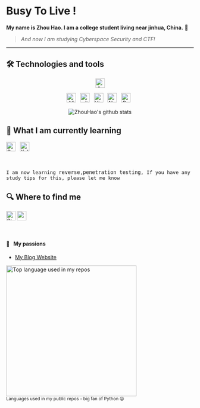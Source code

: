 # Busy To Live ! 

**My name is Zhou Hao. I am a college student living near jinhua, China.</font>** 🥐

> *And now I am studying Cyberspace Security and CTF!*




---
## 🛠  Technologies and tools
<a name="learning-now"></a>
<div align="center">


[<img src="https://img.shields.io/badge/Arch Linux-282C34?logo=Arch Linux" alt="Arch logo" title="Arch Linux" height="25" />](https://www.zhouhaobusy.com/articles/67)

[<img src="https://img.shields.io/badge/Alibaba Cloud-282C34?logo=Alibaba Cloud&logoColor=3DDC84" alt="Alibaba Cloud logo" title="Alibaba Cloud" height="25" />](https://www.zhouhaobusy.com/articles/95)
&nbsp;
[<img src="https://img.shields.io/badge/Git-282C34?logo=git&logoColor=F05032" alt="git logo" title="git" height="25" />](https://www.zhouhaobusy.com/articles/98)
&nbsp;
[<img src="https://img.shields.io/badge/VS%20Code-282C34?logo=visual-studio-code&logoColor=007ACC" alt="Visual Studio Code logo" title="Visual Studio Code" height="25" />](https://code.visualstudio.com/learn)
&nbsp;
[<img src="https://img.shields.io/badge/NeoVim-282C34?logo=NeoVim&logoColor=F05032" alt="Neovim logo" title="Neovim" height="25" />](https://www.zhouhaobusy.com/articles/57)
&nbsp;
[<img src="https://img.shields.io/badge/Python-282C34?logo=Python&logoColor" alt="Python logo" title="python" height="25" />](https://www.zhouhaobusy.com/articles/64)
&nbsp;

![ZhouHao's github stats](https://github-readme-stats.vercel.app/api?username=zhouhaobusy&show_icons=true&theme=synthwave&hide=stars)

</div>

<a name="learning-next"></a>

## 📖  What I am currently learning 

[<img src="https://img.shields.io/badge/Go-282C34?logo=Go&logoColor=FFCA28" alt="Go logo" title="Go" height="25" />](https://www.zhouhaobusy.com/articles/93)
&nbsp;
[<img src="https://img.shields.io/badge/Kali-282C34?logo=Kali Linux&logoColor=blue" alt="Kali Linux logo" title="Kali Linux" height="25" />](https://www.zhouhaobusy.com/articles/79)

&nbsp;


<font color="" face=monospace size=3>I am now learning `reverse`,`penetration testing`, If you have any study tips for this, please let me know </font>



## 🔍  Where to find me

[<img src="https://img.shields.io/badge/Stack%20Overflow-282C34?logo=stackoverflow&logoColor=FE7A16" alt="Stack Overflow logo" title="Stack Overflow" height="25" />](https://stackoverflow.com/users/16673382/hao-zhou)
[<img src="https://img.shields.io/twitter/url?label=MyWebsite&logo=Iconify&url=https%3A%2F%2Fwww.zhouhaobusy.com" alt="mywebsite" title="zhouhaobusy" height="25" />](https://www.zhouhaobusy.com)


&nbsp;
 



#### 🧡 &nbsp;&nbsp;My passions

* [My Blog Website](https://www.zhouhaobusy.com) 

<div align="left">
  <img width="350" src="https://github-readme-stats.vercel.app/api/top-langs/?username=zhouhaobusy&layout=compact&hide_title=1&card_width=300" alt="Top language used in my repos"/>
  <br/>
  <small>Languages used in my public repos - big fan of Python 😛</small>
  <br/>
  <br/>
</div>




[tech_tools_anchor]: #bonjour--
[learning_now_anchor]: #learning-now
[learning_next_anchor]: #learning-next

